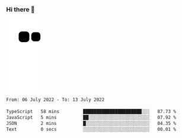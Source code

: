 ### Hi there 👋
![Alt text](https://raw.githubusercontent.com/romain22222/romain22222/output/github-contribution-grid-snake.svg)

<!--START_SECTION:waka-->

```text
From: 06 July 2022 - To: 13 July 2022

TypeScript   58 mins         ██████████████████████░░░   87.73 %
JavaScript   5 mins          ██░░░░░░░░░░░░░░░░░░░░░░░   07.92 %
JSON         2 mins          █░░░░░░░░░░░░░░░░░░░░░░░░   04.35 %
Text         0 secs          ░░░░░░░░░░░░░░░░░░░░░░░░░   00.01 %
```

<!--END_SECTION:waka-->
<!--
**romain22222/romain22222** is a ✨ _special_ ✨ repository because its `README.md` (this file) appears on your GitHub profile.

Here are some ideas to get you started:

- 🔭 I’m currently working on ...
- 🌱 I’m currently learning ...
- 👯 I’m looking to collaborate on ...
- 🤔 I’m looking for help with ...
- 💬 Ask me about ...
- 📫 How to reach me: ...
- 😄 Pronouns: ...
- ⚡ Fun fact: ...
-->
